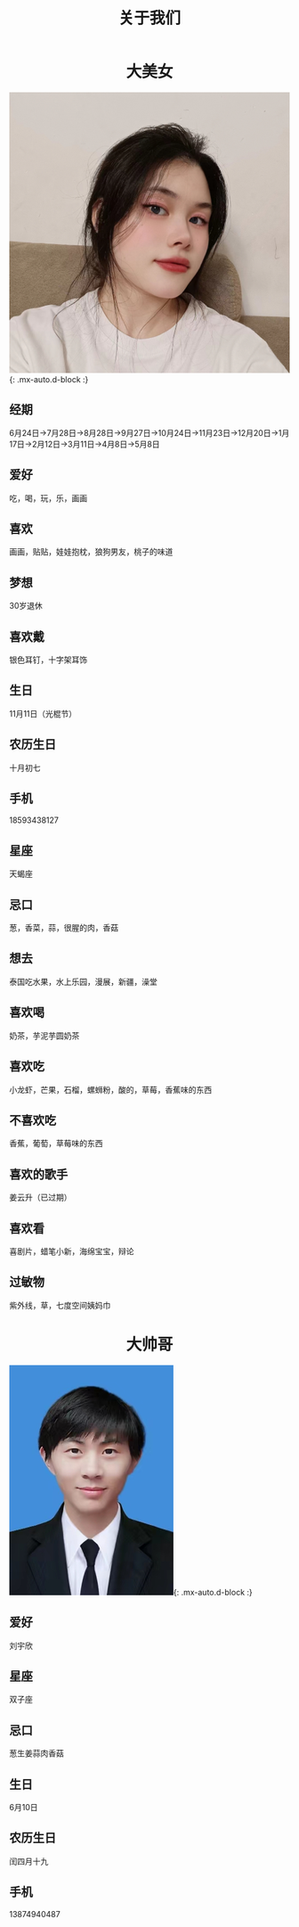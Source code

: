﻿---
layout: page
title: 关于我们
---

# <center> 大美女

![刘宇欣](/assets/img/美女.jpg){: .mx-auto.d-block :}

## 经期

6月24日->7月28日->8月28日->9月27日->10月24日->11月23日->12月20日->1月17日->2月12日->3月11日->4月8日->5月8日

## 爱好

吃，喝，玩，乐，画画

## 喜欢

画画，贴贴，娃娃抱枕，狼狗男友，桃子的味道

## 梦想

30岁退休

## 喜欢戴

银色耳钉，十字架耳饰

## 生日

11月11日（光棍节）

## 农历生日

十月初七

## 手机

18593438127

## 星座

天蝎座

## 忌口

葱，香菜，蒜，很腥的肉，香菇

## 想去

泰国吃水果，水上乐园，漫展，新疆，澡堂

## 喜欢喝

奶茶，芋泥芋圆奶茶

## 喜欢吃

小龙虾，芒果，石榴，螺蛳粉，酸的，草莓，香蕉味的东西

## 不喜欢吃

香蕉，葡萄，草莓味的东西

## 喜欢的歌手

姜云升（已过期）

## 喜欢看

喜剧片，蜡笔小新，海绵宝宝，辩论

## 过敏物

紫外线，草，七度空间姨妈巾

# <center> 大帅哥

![邓陈龙](/assets/img/帅哥.jpg){: .mx-auto.d-block :}

## 爱好

刘宇欣

## 星座

双子座

## 忌口

葱生姜蒜肉香菇

## 生日

6月10日

## 农历生日

闰四月十九

## 手机

13874940487
